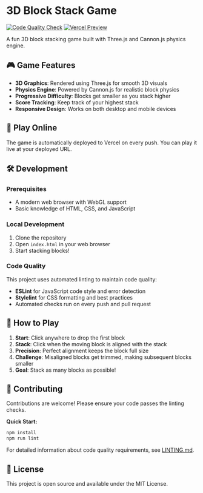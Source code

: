 # 3D Block Stack Game

[![Code Quality Check](https://github.com/harshit-sharma2005/3D-Blockstack/actions/workflows/lint.yml/badge.svg)](https://github.com/harshit-sharma2005/3D-Blockstack/actions/workflows/lint.yml)
[![Vercel Preview](https://github.com/harshit-sharma2005/3D-Blockstack/actions/workflows/vercel-preview.yml/badge.svg)](https://github.com/harshit-sharma2005/3D-Blockstack/actions/workflows/vercel-preview.yml)

A fun 3D block stacking game built with Three.js and Cannon.js physics engine.

## 🎮 Game Features

- **3D Graphics**: Rendered using Three.js for smooth 3D visuals
- **Physics Engine**: Powered by Cannon.js for realistic block physics
- **Progressive Difficulty**: Blocks get smaller as you stack higher
- **Score Tracking**: Keep track of your highest stack
- **Responsive Design**: Works on both desktop and mobile devices

## 🚀 Play Online

The game is automatically deployed to Vercel on every push. You can play it live at your deployed URL.

## 🛠️ Development

### Prerequisites
- A modern web browser with WebGL support
- Basic knowledge of HTML, CSS, and JavaScript

### Local Development
1. Clone the repository
2. Open `index.html` in your web browser
3. Start stacking blocks!

### Code Quality
This project uses automated linting to maintain code quality:
- **ESLint** for JavaScript code style and error detection
- **Stylelint** for CSS formatting and best practices
- Automated checks run on every push and pull request

## 🎯 How to Play

1. **Start**: Click anywhere to drop the first block
2. **Stack**: Click when the moving block is aligned with the stack
3. **Precision**: Perfect alignment keeps the block full size
4. **Challenge**: Misaligned blocks get trimmed, making subsequent blocks smaller
5. **Goal**: Stack as many blocks as possible!

## 🤝 Contributing

Contributions are welcome! Please ensure your code passes the linting checks.

**Quick Start:**
```bash
npm install
npm run lint
```

For detailed information about code quality requirements, see [LINTING.md](./LINTING.md).

## 📝 License

This project is open source and available under the MIT License.
